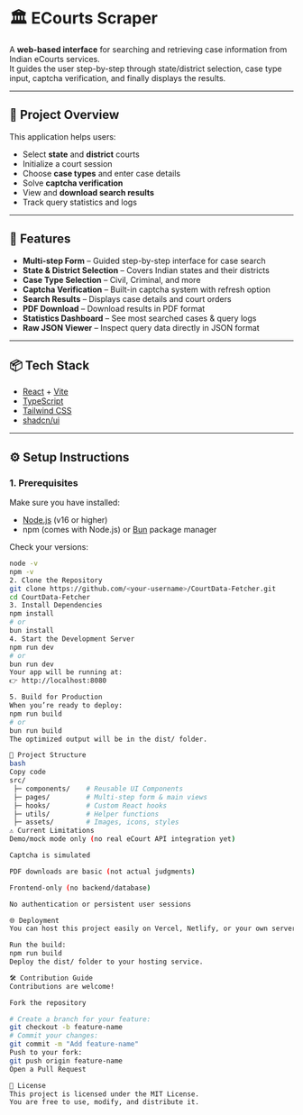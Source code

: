 # 🏛️ ECourts Scraper

A **web-based interface** for searching and retrieving case information from Indian eCourts services.  
It guides the user step-by-step through state/district selection, case type input, captcha verification, and finally displays the results.

---

## 📌 Project Overview

This application helps users:

- Select **state** and **district** courts  
- Initialize a court session  
- Choose **case types** and enter case details  
- Solve **captcha verification**  
- View and **download search results**  
- Track query statistics and logs  

---

## 🚀 Features

- **Multi-step Form** – Guided step-by-step interface for case search  
- **State & District Selection** – Covers Indian states and their districts  
- **Case Type Selection** – Civil, Criminal, and more  
- **Captcha Verification** – Built-in captcha system with refresh option  
- **Search Results** – Displays case details and court orders  
- **PDF Download** – Download results in PDF format  
- **Statistics Dashboard** – See most searched cases & query logs  
- **Raw JSON Viewer** – Inspect query data directly in JSON format  

---

## 📦 Tech Stack

- [React](https://react.dev/) + [Vite](https://vitejs.dev/)  
- [TypeScript](https://www.typescriptlang.org/)  
- [Tailwind CSS](https://tailwindcss.com/)  
- [shadcn/ui](https://ui.shadcn.com/)  

---

## ⚙️ Setup Instructions

### 1. Prerequisites
Make sure you have installed:
- [Node.js](https://nodejs.org/) (v16 or higher)  
- npm (comes with Node.js) or [Bun](https://bun.sh/) package manager  

Check your versions:
```bash
node -v
npm -v
2. Clone the Repository
git clone https://github.com/<your-username>/CourtData-Fetcher.git
cd CourtData-Fetcher
3. Install Dependencies
npm install
# or
bun install
4. Start the Development Server
npm run dev
# or
bun run dev
Your app will be running at:
👉 http://localhost:8080

5. Build for Production
When you’re ready to deploy:
npm run build
# or
bun run build
The optimized output will be in the dist/ folder.

📂 Project Structure
bash
Copy code
src/
 ├─ components/    # Reusable UI Components
 ├─ pages/         # Multi-step form & main views
 ├─ hooks/         # Custom React hooks
 ├─ utils/         # Helper functions
 ├─ assets/        # Images, icons, styles
⚠️ Current Limitations
Demo/mock mode only (no real eCourt API integration yet)

Captcha is simulated

PDF downloads are basic (not actual judgments)

Frontend-only (no backend/database)

No authentication or persistent user sessions

🌐 Deployment
You can host this project easily on Vercel, Netlify, or your own server.

Run the build:
npm run build
Deploy the dist/ folder to your hosting service.

🛠️ Contribution Guide
Contributions are welcome!

Fork the repository

# Create a branch for your feature:
git checkout -b feature-name
# Commit your changes:
git commit -m "Add feature-name"
Push to your fork:
git push origin feature-name
Open a Pull Request

📜 License
This project is licensed under the MIT License.
You are free to use, modify, and distribute it.
